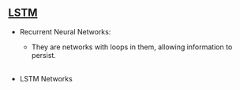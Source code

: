 
<!---
Started to write on Sep 7 2021
Zahra
-->

## [LSTM](https://colah.github.io/posts/2015-08-Understanding-LSTMs/)
  - Recurrent Neural Networks: 
    - They are networks with loops in them, allowing information to persist.
    <img scr="https://user-images.githubusercontent.com/46463022/132416289-1753870a-49a0-4a55-8ef9-b19ab83b855b.png" width="100">
    <img scr="https://user-images.githubusercontent.com/46463022/132416477-f92372bb-5f79-4ea1-b2cb-6050954e3639.png" width="200">

  - LSTM Networks




  
